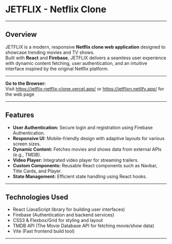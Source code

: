 # **JETFLIX - Netflix Clone**

---

## **Overview**

JETFLIX is a modern, responsive **Netflix clone web application** designed to showcase trending movies and TV shows.  
Built with **React** and **Firebase**, JETFLIX delivers a seamless user experience with dynamic content fetching, user authentication, and an intuitive interface inspired by the original Netflix platform.

---

**Go to the Browser:**  
  Visit https://jetflix-netflix-clone.vercel.app/  or   https://jetflixn.netlify.app/  for the web page

---

## **Features**

- **User Authentication:** Secure login and registration using Firebase Authentication.  
- **Responsive UI:** Mobile-friendly design with adaptive layouts for various screen sizes.  
- **Dynamic Content:** Fetches movies and shows data from external APIs (e.g., TMDB).  
- **Video Player:** Integrated video player for streaming trailers.  
- **Custom Components:** Reusable React components such as Navbar, Title Cards, and Player.  
- **State Management:** Efficient state handling using React hooks.

---

## **Technologies Used**

- React (JavaScript library for building user interfaces)  
- Firebase (Authentication and backend services)  
- CSS3 & Flexbox/Grid for styling and layout  
- TMDB API (The Movie Database API for fetching movie/show data)  
- Vite (Fast frontend build tool)

---
